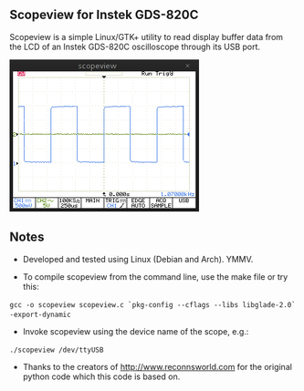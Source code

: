 ## Scopeview for Instek GDS-820C

Scopeview is a simple Linux/GTK+ utility to read display buffer data from the LCD of an Instek GDS-820C oscilloscope through its USB port.

![](https://github.com/windsorschmidt/scopeview/raw/master/screenshot.png)

## Notes

* Developed and tested using Linux (Debian and Arch). YMMV.

* To compile scopeview from the command line, use the make file or try this:

```gcc -o scopeview scopeview.c `pkg-config --cflags --libs libglade-2.0` -export-dynamic```

* Invoke scopeview using the device name of the scope, e.g.:

```./scopeview /dev/ttyUSB```

* Thanks to the creators of http://www.reconnsworld.com for the original python code which this code is based on.
